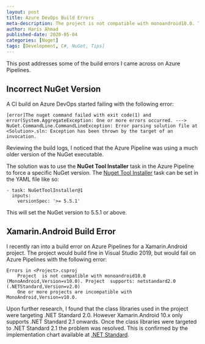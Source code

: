 ```yaml
---
layout: post
title: Azure DevOps Build Errors
meta-description: The project is not compatible with monoandroid10.0. The nuget command failed with exit code(1) and error(System.AggregateException Error parsing solution file at Exception has been thrown by the target of an invocation.
author: Haris Ahmad
published-date: 2020-05-04
categories: [Nuget]
tags: [Development, C#, NuGet, Tips]
---
```

This post addresses some of the build errors I came across on Azure Pipelines. 

## Incorrect NuGet Version
A CI build on Azure DevOps started failing with the following error:

```shell
[error]The nuget command failed with exit code(1) and error(System.AggregateException: One or more errors occurred. ---> NuGet.CommandLine.CommandLineException: Error parsing solution file at <Solution>.sln: Exception has been thrown by the target of an invocation.
```
Reviewing the build logs, I noticed that the Azure Pipeline was using a much older version of the NuGet executable.

The solution was to use the **NuGet Tool Installer** task in the Azure Pipeline to force a specific NuGet version. The [Nuget Tool Installer](https://docs.microsoft.com/en-us/azure/devops/pipelines/tasks/tool/nuget?view=azure-devops) task can be set in the YAML file like so: 

```shell
- task: NuGetToolInstaller@1
  inputs:
    versionSpec: '>= 5.5.1'
```
This will set the NuGet version to 5.5.1 or above.

## Xamarin.Android Build Error
I recently ran into a build error on Azure Pipelines for a Xamarin.Android project. The project would build fine in Visual Studio 2019, but would fail on Azure Pipelines with the following error:

```shell
Errors in <Project>.csproj
    Project  is not compatible with monoandroid10.0 (MonoAndroid,Version=v10.0). Project  supports: netstandard2.0 (.NETStandard,Version=v2.0)
    One or more projects are incompatible with MonoAndroid,Version=v10.0.
```
Upon further research, I found that the class libraries used in the project were targeting .NET Standard 2.0. However Xamarin.Android 10.x only supports .NET Standard 2.1 onwards. Once the class libraries were targeted to .NET Standard 2.1 the problem was resolved. This is confirmed by the implementation chart available at [.NET Standard](https://docs.microsoft.com/en-us/dotnet/standard/net-standard).
